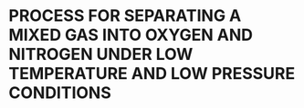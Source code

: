 # PROCESS FOR SEPARATING A MIXED GAS INTO OXYGEN AND NITROGEN UNDER LOW TEMPERATURE AND LOW PRESSURE CONDITIONS